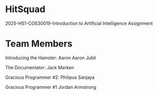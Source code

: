 # HitSquad
 2025-HS1-COS30019-Introduction to Artificial Intelligence Assignment

# Team Members
Introducing the Hamster: 
Aaron Aaron Jubil

The Documentator:
Jack Marken

Gracious Programmer #2:
Philipus Sanjaya

Gracious Programmer #1
Jordan Armstrong
